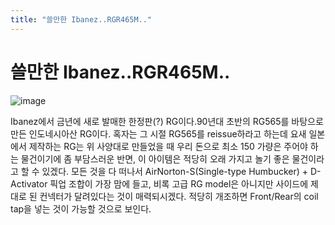```yaml
---
title: "쓸만한 Ibanez..RGR465M.."
---
```

# 쓸만한 Ibanez..RGR465M..

![image](698cff90f32f539e686a718dd16ce49f.jpg)

Ibanez에서 금년에 새로 발매한 한정판(?) RG이다.90년대 초반의 RG565를 바탕으로 만든 인도네시아산 RG이다. 혹자는 그 시절 RG565를 reissue하라고 하는데 요새 일본에서 제작하는 RG는 위 사양대로 만들었을 때 우리 돈으로 최소 150 가량은 주어야 하는 물건이기에 좀 부담스러운 반면, 이 아이템은 적당히 오래 가지고 놀기 좋은 물건이라고 할 수 있겠다.
모든 것을 다 떠나서 AirNorton-S(Single-type Humbucker) + D-Activator 픽업 조합이 가장 맘에 들고, 비록 고급 RG model은 아니지만 사이드에 제대로 된 컨넥터가 달려있다는 것이 매력되시겠다. 적당히 개조하면 Front/Rear의 coil tap을 넣는 것이 가능할 것으로 보인다.





